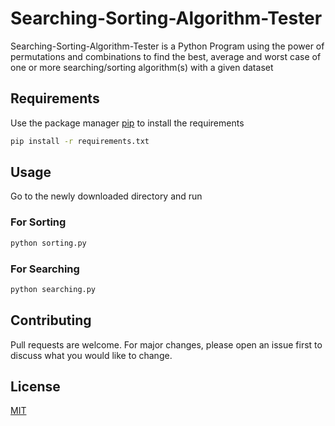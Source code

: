 # Searching-Sorting-Algorithm-Tester

Searching-Sorting-Algorithm-Tester is a Python Program using the power of permutations and combinations to find the best, average and worst case of one or more searching/sorting algorithm(s) with a given dataset

## Requirements

Use the package manager [pip](https://pip.pypa.io/en/stable/) to install the requirements

```bash
pip install -r requirements.txt
```

## Usage
Go to the newly downloaded directory and run

### For Sorting
```bash
python sorting.py
```

### For Searching
```bash
python searching.py
```

## Contributing
Pull requests are welcome. For major changes, please open an issue first to discuss what you would like to change.

## License
[MIT](https://choosealicense.com/licenses/mit/)
